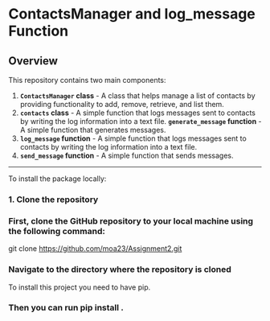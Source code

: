 # ContactsManager and log_message Function

## Overview

This repository contains two main components:

1. **`ContactsManager` class** - A class that helps manage a list of contacts by providing functionality to add, remove, retrieve, and list them.
2. **`contacts` class** - A simple function that logs messages sent to contacts by writing the log information into a text file.
   **`generate_message` function** - A simple function that generates messages.
3. **`log_message` function** - A simple function that logs messages sent to contacts by writing the log information into a text file.
4. **`send_message` function** - A simple function that sends messages.

---

To install the package locally:

### 1. Clone the repository

### First, clone the GitHub repository to your local machine using the following command:

git clone https://github.com/moa23/Assignment2.git

### Navigate to the directory where the repository is cloned

To install this project you need to have pip.

### Then you can run pip install .
